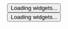 
<style type="text/css">
/* Overrides of notebook CSS for static HTML export */
body {
overflow: visible;
padding: 8px;
}

div#notebook {
overflow: visible;
border-top: none;
}@media print {
div.cell {
display: block;
page-break-inside: avoid;
}
div.output_wrapper {
display: block;
page-break-inside: avoid;
}
div.output {
display: block;
page-break-inside: avoid;
}
}
</style>


<script src="https://cdnjs.cloudflare.com/ajax/libs/mathjax/2.7.5/latest.js?config=TeX-AMS_HTML"></script>
<!-- MathJax configuration -->
<script type="text/x-mathjax-config">
MathJax.Hub.Config({
tex2jax: {
inlineMath: [ ['$','$'], ["\\(","\\)"] ],
displayMath: [ ['$$','$$'], ["\\[","\\]"] ],
processEscapes: true,
processEnvironments: true
},
// Center justify equations in code and markdown cells. Elsewhere
// we use CSS to left justify single line equations in code cells.
displayAlign: 'center',
"HTML-CSS": {
styles: {'.MathJax_Display': {"margin": 0}},
linebreaks: { automatic: true }
}
});
</script>

<style>
.cell.nbinteract-left {
width: 50%;
float: left;
}

.cell.nbinteract-right {
width: 50%;
float: right;
}

.cell.nbinteract-hide_in > .input {
display: none;
}

.cell.nbinteract-hide_out > .output_wrapper {
display: none;
}

.cell:after {
content: "";
display: table;
clear: both;
}

div.output_subarea {
max-width: initial;
}

.jp-OutputPrompt {
display: none;
}
</style>
<div tabindex="-1" id="notebook" class="border-box-sizing">
<div class="container">




<div class="cell text_cell">
<button class="js-nbinteract-widget">
Loading widgets...
</button>
</div>






<div class="nbinteract-hide_in
cell border-box-sizing code_cell rendered">
<div class="input">

<div class="inner_cell">
<div class="input_area">
<div class=" highlight hl-ipython3"><pre><span></span><span class="c1">#nbi:hide_in</span>
<span class="kn">import</span> <span class="nn">numpy</span> <span class="k">as</span> <span class="nn">np</span> 
<span class="kn">import</span> <span class="nn">pandas</span> <span class="k">as</span> <span class="nn">pd</span> 
<span class="kn">import</span> <span class="nn">matplotlib.pyplot</span> <span class="k">as</span> <span class="nn">plt</span>
<span class="kn">import</span> <span class="nn">string</span>
<span class="kn">from</span> <span class="nn">ipywidgets</span> <span class="kn">import</span> <span class="n">widgets</span>
<span class="kn">from</span> <span class="nn">ipywidgets</span> <span class="kn">import</span> <span class="n">interact</span><span class="p">,</span> <span class="n">interactive</span>
<span class="kn">from</span> <span class="nn">IPython.display</span> <span class="kn">import</span> <span class="n">display</span>
<span class="kn">import</span> <span class="nn">numpy</span> <span class="k">as</span> <span class="nn">np</span>
<span class="kn">import</span> <span class="nn">requests</span>
<span class="kn">import</span> <span class="nn">warnings</span>
<span class="n">warnings</span><span class="o">.</span><span class="n">filterwarnings</span><span class="p">(</span><span class="s1">&#39;ignore&#39;</span><span class="p">)</span>
</pre></div>

</div>
</div>
</div>

</div>



<div class="nbinteract-hide_in
cell border-box-sizing code_cell rendered">
<div class="input">

<div class="inner_cell">
<div class="input_area">
<div class=" highlight hl-ipython3"><pre><span></span><span class="c1">#nbi:hide_in</span>
<span class="n">df</span> <span class="o">=</span> <span class="n">pd</span><span class="o">.</span><span class="n">read_html</span><span class="p">(</span><span class="s2">&quot;data.html&quot;</span><span class="p">)[</span><span class="mi">0</span><span class="p">]</span>
<span class="n">pd</span><span class="o">.</span><span class="n">set_option</span><span class="p">(</span><span class="s1">&#39;display.max_rows&#39;</span><span class="p">,</span> <span class="kc">None</span><span class="p">)</span>
<span class="n">pd</span><span class="o">.</span><span class="n">set_option</span><span class="p">(</span><span class="s1">&#39;display.max_columns&#39;</span><span class="p">,</span> <span class="kc">None</span><span class="p">)</span>
<span class="n">pd</span><span class="o">.</span><span class="n">set_option</span><span class="p">(</span><span class="s1">&#39;display.width&#39;</span><span class="p">,</span> <span class="kc">None</span><span class="p">)</span>
<span class="n">pd</span><span class="o">.</span><span class="n">set_option</span><span class="p">(</span><span class="s1">&#39;display.max_colwidth&#39;</span><span class="p">,</span> <span class="o">-</span><span class="mi">1</span><span class="p">)</span>

<span class="n">df</span><span class="o">.</span><span class="n">drop</span><span class="p">([</span><span class="s1">&#39;HOSTEL_ROOM&#39;</span><span class="p">],</span> <span class="n">axis</span><span class="o">=</span><span class="mi">1</span><span class="p">,</span> <span class="n">inplace</span><span class="o">=</span><span class="kc">True</span><span class="p">)</span>
<span class="n">df</span><span class="o">.</span><span class="n">drop_duplicates</span><span class="p">(</span><span class="n">keep</span><span class="o">=</span><span class="kc">False</span><span class="p">,</span><span class="n">inplace</span><span class="o">=</span><span class="kc">True</span><span class="p">)</span>

<span class="n">df</span> <span class="o">=</span> <span class="n">df</span><span class="p">[</span><span class="n">df</span><span class="p">[</span><span class="s1">&#39;STUDENT_ID&#39;</span><span class="p">]</span><span class="o">.</span><span class="n">str</span><span class="o">.</span><span class="n">contains</span><span class="p">(</span><span class="s1">&#39;B1&#39;</span><span class="p">)]</span>

<span class="n">df</span><span class="o">.</span><span class="n">dropna</span><span class="p">(</span><span class="n">subset</span><span class="o">=</span><span class="p">[</span><span class="s1">&#39;HOSTEL&#39;</span><span class="p">],</span> <span class="n">inplace</span><span class="o">=</span><span class="kc">True</span><span class="p">)</span>
<span class="n">df</span> <span class="o">=</span> <span class="n">df</span><span class="p">[</span><span class="n">df</span><span class="o">.</span><span class="n">HOSTEL</span> <span class="o">!=</span> <span class="s1">&#39;Withdrawl&#39;</span><span class="p">]</span>
<span class="n">df</span> <span class="o">=</span> <span class="n">df</span><span class="p">[</span><span class="n">df</span><span class="o">.</span><span class="n">HOSTEL</span> <span class="o">!=</span> <span class="s1">&#39;Withdrawal&#39;</span><span class="p">]</span>
<span class="n">df</span> <span class="o">=</span> <span class="n">df</span><span class="p">[</span><span class="n">df</span><span class="o">.</span><span class="n">HOSTEL</span> <span class="o">!=</span> <span class="s1">&#39;Temporary Withdrawal&#39;</span><span class="p">]</span>
<span class="n">df</span> <span class="o">=</span> <span class="n">df</span><span class="p">[</span><span class="n">df</span><span class="o">.</span><span class="n">HOSTEL</span> <span class="o">!=</span> <span class="s1">&#39;Permanent Withdrawal&#39;</span><span class="p">]</span>
<span class="n">df</span> <span class="o">=</span> <span class="n">df</span><span class="p">[</span><span class="n">df</span><span class="o">.</span><span class="n">HOSTEL</span> <span class="o">!=</span> <span class="s1">&#39;PERMANENT WITHDRAWAL&#39;</span><span class="p">]</span>
<span class="n">df</span> <span class="o">=</span> <span class="n">df</span><span class="p">[</span><span class="n">df</span><span class="o">.</span><span class="n">HOSTEL</span> <span class="o">!=</span> <span class="s1">&#39;Registration Cancelled&#39;</span><span class="p">]</span>
<span class="c1">#df = df[df.HOSTEL != &#39;Thesis submission&#39;]</span>
<span class="c1">#df = df[df.HOSTEL != &#39;Thesis&#39;]</span>
<span class="c1">#df = df[df.HOSTEL != &#39;PS2&#39;]</span>
<span class="c1">#df = df[df.HOSTEL != &#39;Graduate&#39;]</span>
<span class="n">df</span><span class="o">.</span><span class="n">index</span> <span class="o">=</span> <span class="nb">range</span><span class="p">(</span><span class="mi">1</span><span class="p">,</span><span class="n">df</span><span class="o">.</span><span class="n">shape</span><span class="p">[</span><span class="mi">0</span><span class="p">]</span><span class="o">+</span><span class="mi">1</span><span class="p">)</span>

<span class="n">year</span><span class="o">=</span> <span class="p">[]</span>
<span class="k">for</span> <span class="n">ID</span> <span class="ow">in</span> <span class="n">df</span><span class="p">[</span><span class="s1">&#39;STUDENT_ID&#39;</span><span class="p">]</span><span class="o">.</span><span class="n">tolist</span><span class="p">():</span>
<span class="n">year</span><span class="o">.</span><span class="n">append</span><span class="p">(</span><span class="n">ID</span><span class="p">[:</span><span class="mi">4</span><span class="p">])</span>
<span class="n">df</span><span class="p">[</span><span class="s1">&#39;BATCH&#39;</span><span class="p">]</span> <span class="o">=</span> <span class="n">year</span>

<span class="n">hostel_items</span> <span class="o">=</span> <span class="p">[</span><span class="s1">&#39;All&#39;</span><span class="p">]</span><span class="o">+</span><span class="nb">sorted</span><span class="p">(</span><span class="n">df</span><span class="p">[</span><span class="s1">&#39;HOSTEL&#39;</span><span class="p">]</span><span class="o">.</span><span class="n">unique</span><span class="p">()</span><span class="o">.</span><span class="n">tolist</span><span class="p">())</span>
<span class="n">year_items</span> <span class="o">=</span> <span class="p">[</span><span class="s1">&#39;All&#39;</span><span class="p">]</span><span class="o">+</span><span class="nb">sorted</span><span class="p">(</span><span class="n">df</span><span class="p">[</span><span class="s1">&#39;BATCH&#39;</span><span class="p">]</span><span class="o">.</span><span class="n">unique</span><span class="p">()</span><span class="o">.</span><span class="n">tolist</span><span class="p">())</span>
<span class="nd">@interact</span><span class="p">(</span>
<span class="n">Hostel</span><span class="o">=</span><span class="n">hostel_items</span><span class="p">,</span> 
<span class="n">Show</span><span class="o">=</span><span class="p">(</span><span class="mi">1</span><span class="p">,</span> <span class="n">df</span><span class="o">.</span><span class="n">shape</span><span class="p">[</span><span class="mi">0</span><span class="p">]),</span> 
<span class="n">Year</span><span class="o">=</span><span class="n">year_items</span><span class="p">,</span> <span class="n">Name</span><span class="o">=</span><span class="s1">&#39;&#39;</span><span class="p">)</span>

<span class="k">def</span> <span class="nf">view</span><span class="p">(</span><span class="n">Hostel</span><span class="o">=</span><span class="s1">&#39;&#39;</span><span class="p">,</span> <span class="n">Year</span><span class="o">=</span><span class="s1">&#39;&#39;</span><span class="p">,</span> <span class="n">Name</span><span class="o">=</span><span class="s1">&#39;All&#39;</span><span class="p">,</span> <span class="n">Show</span><span class="o">=</span><span class="s1">&#39;15&#39;</span><span class="p">):</span>
<span class="k">if</span> <span class="n">Hostel</span><span class="o">==</span><span class="s2">&quot;All&quot;</span> <span class="ow">and</span> <span class="n">Year</span><span class="o">==</span><span class="s2">&quot;All&quot;</span><span class="p">:</span>
<span class="k">return</span> <span class="n">df</span><span class="p">[</span><span class="n">df</span><span class="p">[</span><span class="s1">&#39;NAME&#39;</span><span class="p">]</span><span class="o">.</span><span class="n">str</span><span class="o">.</span><span class="n">contains</span><span class="p">(</span><span class="n">Name</span><span class="o">.</span><span class="n">upper</span><span class="p">())]</span><span class="o">.</span><span class="n">head</span><span class="p">(</span><span class="n">Show</span><span class="p">)</span>
<span class="k">elif</span> <span class="n">Hostel</span><span class="o">==</span><span class="s2">&quot;All&quot;</span> <span class="ow">and</span> <span class="n">Year</span><span class="o">!=</span><span class="s2">&quot;All&quot;</span><span class="p">:</span>
<span class="k">return</span> <span class="n">df</span><span class="p">[</span><span class="n">df</span><span class="p">[</span><span class="s1">&#39;BATCH&#39;</span><span class="p">]</span><span class="o">==</span><span class="n">Year</span><span class="p">][</span><span class="n">df</span><span class="p">[</span><span class="s1">&#39;NAME&#39;</span><span class="p">]</span><span class="o">.</span><span class="n">str</span><span class="o">.</span><span class="n">contains</span><span class="p">(</span><span class="n">Name</span><span class="o">.</span><span class="n">upper</span><span class="p">())]</span><span class="o">.</span><span class="n">head</span><span class="p">(</span><span class="n">Show</span><span class="p">)</span>
<span class="k">elif</span> <span class="n">Hostel</span><span class="o">!=</span><span class="s2">&quot;All&quot;</span> <span class="ow">and</span> <span class="n">Year</span><span class="o">==</span><span class="s2">&quot;All&quot;</span><span class="p">:</span>
<span class="k">return</span> <span class="n">df</span><span class="p">[</span><span class="n">df</span><span class="p">[</span><span class="s1">&#39;HOSTEL&#39;</span><span class="p">]</span><span class="o">==</span><span class="n">Hostel</span><span class="p">][</span><span class="n">df</span><span class="p">[</span><span class="s1">&#39;NAME&#39;</span><span class="p">]</span><span class="o">.</span><span class="n">str</span><span class="o">.</span><span class="n">contains</span><span class="p">(</span><span class="n">Name</span><span class="o">.</span><span class="n">upper</span><span class="p">())]</span><span class="o">.</span><span class="n">head</span><span class="p">(</span><span class="n">Show</span><span class="p">)</span>
<span class="k">elif</span> <span class="n">Hostel</span><span class="o">!=</span><span class="s2">&quot;All&quot;</span> <span class="ow">and</span> <span class="n">Year</span><span class="o">!=</span><span class="s2">&quot;All&quot;</span><span class="p">:</span>
<span class="k">return</span> <span class="n">df</span><span class="p">[</span><span class="n">df</span><span class="p">[</span><span class="s1">&#39;HOSTEL&#39;</span><span class="p">]</span><span class="o">==</span><span class="n">Hostel</span><span class="p">][</span><span class="n">df</span><span class="p">[</span><span class="s1">&#39;BATCH&#39;</span><span class="p">]</span><span class="o">==</span><span class="n">Year</span><span class="p">][</span><span class="n">df</span><span class="p">[</span><span class="s1">&#39;NAME&#39;</span><span class="p">]</span><span class="o">.</span><span class="n">str</span><span class="o">.</span><span class="n">contains</span><span class="p">(</span><span class="n">Name</span><span class="o">.</span><span class="n">upper</span><span class="p">())]</span><span class="o">.</span><span class="n">head</span><span class="p">(</span><span class="n">Show</span><span class="p">)</span>

</pre></div>

</div>
</div>
</div>

<div class="output_wrapper">
<div class="output">


<div class="output_area">





<div class="output_subarea output_widget_view ">
<button class="js-nbinteract-widget">
Loading widgets...
</button>
</div>

</div>

</div>
</div>

</div>



<div class="
cell border-box-sizing code_cell rendered">
<div class="input">

<div class="inner_cell">
<div class="input_area">
<div class=" highlight hl-ipython3"><pre><span></span> 
</pre></div>

</div>
</div>
</div>

</div>



<!-- Loads nbinteract package -->
<script src="https://unpkg.com/nbinteract-core" async></script>
<script>
(function setupNbinteract() {
// If NbInteract hasn't loaded, wait one second and try again
if (window.NbInteract === undefined) {
setTimeout(setupNbinteract, 1000)
return
}

var interact = new window.NbInteract({
spec: 'symbionts/notebooks/master',
baseUrl: 'https://mybinder.org',
provider: 'gh',
})
interact.prepare()

window.interact = interact
})()
</script>
</div>
</div>
